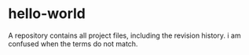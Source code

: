 # hello-world
A repository contains all project files, including the revision history.
i am confused when the terms do not match.

